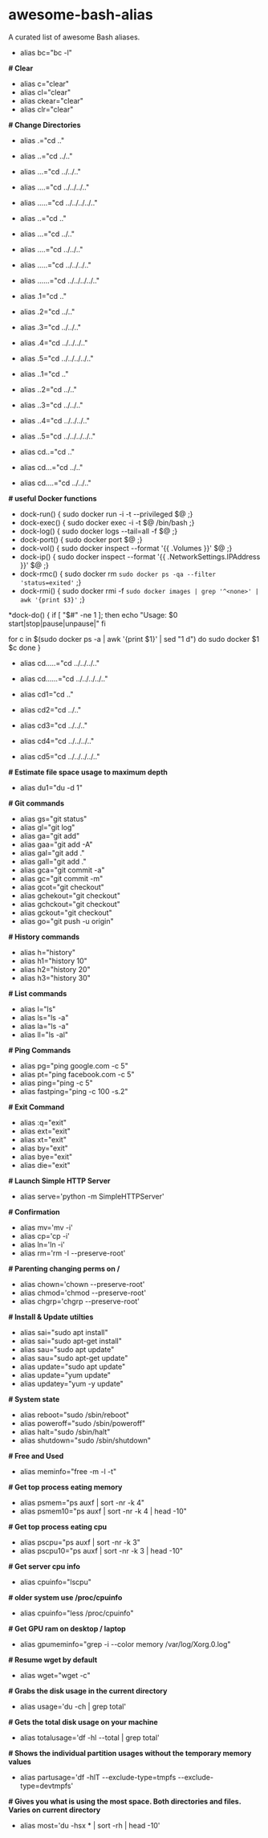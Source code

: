 # awesome-bash-alias
A curated list of awesome Bash aliases. 

* alias bc="bc -l"

__# Clear__
* alias c="clear"
* alias cl="clear"
* alias ckear="clear"
* alias clr="clear"

__# Change Directories__
* alias .="cd .."
* alias ..="cd ../.."
* alias ...="cd ../../.."
* alias ....="cd ../../../.."
* alias .....="cd ../../../../.."

* alias ..="cd .."
* alias ...="cd ../.." 
* alias ....="cd ../../.." 
* alias .....="cd ../../../.." 
* alias ......="cd ../../../../.." 

* alias .1="cd .."
* alias .2="cd ../.." 
* alias .3="cd ../../.." 
* alias .4="cd ../../../.." 
* alias .5="cd ../../../../.."

* alias ..1="cd .."
* alias ..2="cd ../.." 
* alias ..3="cd ../../.." 
* alias ..4="cd ../../../.." 
* alias ..5="cd ../../../../.." 

* alias cd..="cd .." 
* alias cd...="cd ../.." 
* alias cd....="cd ../../.." 

__# useful Docker functions__

* dock-run()  { sudo docker run -i -t --privileged $@ ;}
* dock-exec() { sudo docker exec -i -t $@ /bin/bash ;}
* dock-log()  { sudo docker logs --tail=all -f $@ ;}
* dock-port() { sudo docker port $@ ;}
* dock-vol()  { sudo docker inspect --format '{{ .Volumes }}' $@ ;}
* dock-ip()   { sudo docker inspect --format '{{ .NetworkSettings.IPAddress }}' $@ ;}
* dock-rmc()  { sudo docker rm `sudo docker ps -qa --filter 'status=exited'` ;}
* dock-rmi()  { sudo docker rmi -f `sudo docker images | grep '^<none>' | awk '{print $3}'` ;}

*dock-do() {
   if [ "$#" -ne 1 ]; then
      echo "Usage: $0 start|stop|pause|unpause|<any valid docker cmd>"
   fi

   for c in $(sudo docker ps -a | awk '{print $1}' | sed "1 d")
   do
       sudo docker $1 $c
   done
}

* alias cd.....="cd ../../../.." 
* alias cd......="cd ../../../../.." 

* alias cd1="cd .." 
* alias cd2="cd ../.." 
* alias cd3="cd ../../.." 
* alias cd4="cd ../../../.." 
* alias cd5="cd ../../../../.." 

__# Estimate file space usage to maximum depth__

* alias du1="du -d 1"

__# Git commands__

* alias gs="git status"
* alias gl="git log"
* alias ga="git add"
* alias gaa="git add -A"
* alias gal="git add ."
* alias gall="git add ."
* alias gca="git commit -a"
* alias gc="git commit -m"
* alias gcot="git checkout"
* alias gchekout="git checkout"
* alias gchckout="git checkout"
* alias gckout="git checkout"
* alias go="git push -u origin"

__# History commands__

* alias h="history"
* alias h1="history 10" 
* alias h2="history 20" 
* alias h3="history 30" 

__# List commands__

* alias l="ls"
* alias ls="ls -a"
* alias la="ls -a"
* alias ll="ls -al"

__# Ping Commands__

* alias pg="ping google.com -c 5"
* alias pt="ping facebook.com -c 5"
* alias ping="ping -c 5"
* alias fastping="ping -c 100 -s.2"

__# Exit Command__

* alias :q="exit"
* alias ext="exit"
* alias xt="exit"
* alias by="exit"
* alias bye="exit"
* alias die="exit"

__# Launch Simple HTTP Server__

* alias serve='python -m SimpleHTTPServer'
 
__# Confirmation__

* alias mv='mv -i'
* alias cp='cp -i'
* alias ln='ln -i'
* alias rm='rm -I --preserve-root'
 
__# Parenting changing perms on /__

* alias chown='chown --preserve-root'
* alias chmod='chmod --preserve-root'
* alias chgrp='chgrp --preserve-root'

__# Install & Update utilties__

* alias sai="sudo apt install"
* alias sai="sudo apt-get install"
* alias sau="sudo apt update"
* alias sau="sudo apt-get update"
* alias update="sudo apt update"
* alias update="yum update"
* alias updatey="yum -y update"

__# System state__

* alias reboot="sudo /sbin/reboot"
* alias poweroff="sudo /sbin/poweroff"
* alias halt="sudo /sbin/halt"
* alias shutdown="sudo /sbin/shutdown"


__# Free and Used__

* alias meminfo="free -m -l -t"
 
__# Get top process eating memory__

* alias psmem="ps auxf | sort -nr -k 4"
* alias psmem10="ps auxf | sort -nr -k 4 | head -10"
 
__# Get top process eating cpu__

* alias pscpu="ps auxf | sort -nr -k 3"
* alias pscpu10="ps auxf | sort -nr -k 3 | head -10"
 
__# Get server cpu info__

* alias cpuinfo="lscpu"
 
__# older system use /proc/cpuinfo__

* alias cpuinfo="less /proc/cpuinfo"
 
__# Get GPU ram on desktop / laptop__

* alias gpumeminfo="grep -i --color memory /var/log/Xorg.0.log"

__# Resume wget by default__

* alias wget="wget -c" 

__# Grabs the disk usage in the current directory__

* alias usage='du -ch | grep total'

__# Gets the total disk usage on your machine__

* alias totalusage='df -hl --total | grep total'

__# Shows the individual partition usages without the temporary memory values__

* alias partusage='df -hlT --exclude-type=tmpfs --exclude-type=devtmpfs'

__# Gives you what is using the most space. Both directories and files. Varies on current directory__

* alias most='du -hsx * | sort -rh | head -10'
